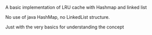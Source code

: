 A basic implementation of LRU cache with Hashmap and linked list

No use of java HashMap, no LinkedList structure.

Just with the very basics for understanding the concept